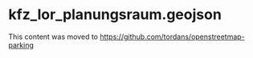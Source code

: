 # kfz_lor_planungsraum.geojson

This content was moved to https://github.com/tordans/openstreetmap-parking
